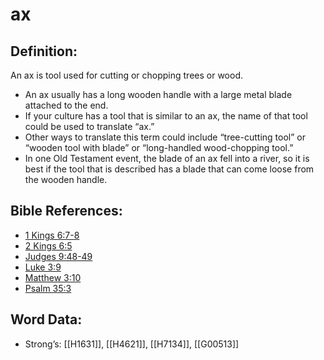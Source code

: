 # ax

## Definition:

An ax is tool used for cutting or chopping trees or wood.

* An ax usually has a long wooden handle with a large metal blade attached to the end.
* If your culture has a tool that is similar to an ax, the name of that tool could be used to translate “ax.”
* Other ways to translate this term could include “tree-cutting tool” or “wooden tool with blade” or “long-handled wood-chopping tool.”
* In one Old Testament event, the blade of an ax fell into a river, so it is best if the tool that is described has a blade that can come loose from the wooden handle.

## Bible References:

* [1 Kings 6:7-8](rc://en/tn/help/1ki/06/07)
* [2 Kings 6:5](rc://en/tn/help/2ki/06/05)
* [Judges 9:48-49](rc://en/tn/help/jdg/09/48)
* [Luke 3:9](rc://en/tn/help/luk/03/9)
* [Matthew 3:10](rc://en/tn/help/mat/03/10)
* [Psalm 35:3](rc://en/tn/help/psa/035/03)

## Word Data:

* Strong’s: [[H1631]], [[H4621]], [[H7134]], [[G00513]]
